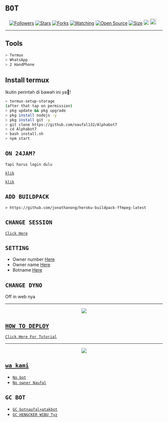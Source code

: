 # ```BOT```
<p align="center">
<a href="https://github.com/zeeoneofc/followers"><img title="Followers" src="https://img.shields.io/github/followers/zeeoneofc?color=red&style=flat-square"></a>
<a href="https://github.com/zeeoneofc/Alphabot7/stargazers/"><img title="Stars" src="https://img.shields.io/github/stars/zeeoneofc/Alphabot7?color=blue&style=flat-square"></a>
<a href="https://github.com/zeeoneofc/Alphabot7/network/members"><img title="Forks" src="https://img.shields.io/github/forks/zeeoneofc/Alphabot7?color=red&style=flat-square"></a>
<a href="https://github.com/zeeoneofc/Alphabot7/watchers"><img title="Watching" src="https://img.shields.io/github/watchers/zeeoneofc/Alphabot7?label=Watchers&color=blue&style=flat-square"></a>
<a href="https://github.com/zeeoneofc/Alphabot7"><img title="Open Source" src="https://badges.frapsoft.com/os/v2/open-source.svg?v=103"></a>
<a href="https://github.com/zeeoneofc/Alphabot7/"><img title="Size" src="https://img.shields.io/github/repo-size/zeeoneofc/Alphabot7?style=flat-square&color=green"></a>
<a href="https://hits.seeyoufarm.com"><img src="https://hits.seeyoufarm.com/api/count/incr/badge.svg?url=https%3A%2F%2Fgithub.com%2Fzeeoneofc%2FAlphabot7&count_bg=%2379C83D&title_bg=%23555555&icon=probot.svg&icon_color=%2300FF6D&title=hits&edge_flat=false"/></a>
<a href="https://github.com/zeeoneofc/Alphabot7/graphs/commit-activity"><img height="20" src="https://img.shields.io/badge/Maintained%3F-yes-green.svg"></a>&nbsp;&nbsp;
</p>
<p align='center'>
    </p>

-------

## Tools

```bash
> Termux
> WhatsApp
> 2 HandPhone
```

## Install termux
Ikutin perintah di bawah ini ya🛐!

```bash
> termux-setup-storage
(after that tap on permission)
> pkg update && pkg upgrade
> pkg install nodejs -y
> pkg install git -y
> git clone https://github.com/naufal132/Alphabot7
> cd Alphabot7
> bash install.sh
> npm start
```
## `ON 24JAM?`
`Tapi harus login dulu`

[`klik`](https://replit.com)

[`klik`](https://heroku.com)


## `ADD BUILDPACK`

```
> https://github.com/jonathanong/heroku-buildpack-ffmpeg-latest
```

## `CHANGE SESSION`

[`Click Here`](https://github.com/naufal132/Alphabot7/edit/master/session.json#L1)

## `SETTING`

- Owner number [Here](https://github.com/naufal132/Alphabot7/edit/master/settings.json#L4)
- Owner name [Here](https://github.com/naufal132/Alphabot7/edit/master/settings.json#L13)
- Botname [Here](https://github.com/naufal132/Alphabot7/edit/master/settings.json#L14)

## `CHANGE DYNO`

Off in web nya

----------

<p align="center">
  <a href="https://youtu.be/_CP2_1Yqauo"><img src="https://c.top4top.io/s_2131e2mop0.jpg" />
</p>

## ```HOW TO DEPLOY```

[`Click Here For Tutorial`](https://youtu.be/_CP2_1Yqauo)<br>

----------

<p align="center">
  <a href="https://youtu.be/_CP2_1Yqauo"><img src="https://a.top4top.io/p_2081imvxm1.jpg" />
</p>


## ```wa kami```

- [`No bot`](wa.me/13193433799)
- [`No owner Naufal`](wa.me/6282266467066)


## ```GC BOT```
- [`GC botnaufal×atakbot`](bit.ly/naufal×ridho)
- [`GC HENGCKER WIBU Tyz`](bit.ly/WibuTyz)
